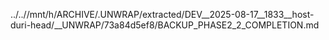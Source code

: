 ../..//mnt/h/ARCHIVE/.UNWRAP/extracted/DEV__2025-08-17__1833__host-duri-head/__UNWRAP/73a84d5ef8/BACKUP_PHASE2_2_COMPLETION.md